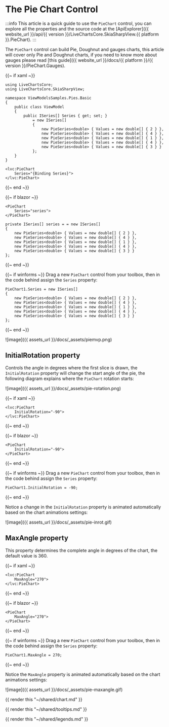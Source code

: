 # The Pie Chart Control

:::info
This article is a quick guide to use the `PieChart` control, you can explore all the properties and the source code 
at the [ApiExplorer]({{ website_url }}/api/{{ version }}/LiveChartsCore.SkiaSharpView.{{ platform }}.PieChart).
:::

The `PieChart` control can build Pie, Doughnut and gauges charts, this article will cover only Pie and Doughnut charts,
if you need to know more about gauges please read 
[this guide]({{ website_url }}/docs/{{ platform }}/{{ version }}/PieChart.Gauges).

{{~ if xaml ~}}
<pre><code>using LiveChartsCore;
using LiveChartsCore.SkiaSharpView;

namespace ViewModelsSamples.Pies.Basic
{
    public class ViewModel
    {
        public ISeries[] Series { get; set; }
            = new ISeries[]
            {
                new PieSeries&lt;double> { Values = new double[] { 2 } },
                new PieSeries&lt;double> { Values = new double[] { 4 } },
                new PieSeries&lt;double> { Values = new double[] { 1 } },
                new PieSeries&lt;double> { Values = new double[] { 4 } },
                new PieSeries&lt;double> { Values = new double[] { 3 } }
            };
    }
}</code></pre>

<pre><code>&lt;lvc:PieChart
    Series="{Binding Series}">
&lt;/lvc:PieChart></code></pre>
{{~ end ~}}

{{~ if blazor ~}}
<pre><code>&lt;PieChart
    Series="series">
&lt;/PieChart></code></pre>

<pre><code>private ISeries[] series = = new ISeries[]
{
    new PieSeries&lt;double> { Values = new double[] { 2 } },
    new PieSeries&lt;double> { Values = new double[] { 4 } },
    new PieSeries&lt;double> { Values = new double[] { 1 } },
    new PieSeries&lt;double> { Values = new double[] { 4 } },
    new PieSeries&lt;double> { Values = new double[] { 3 } }
};</code></pre>
{{~ end ~}}

{{~ if winforms ~}}
Drag a new `PieChart` control from your toolbox, then in the code behind assign the `Series` property:

<pre><code>PieChart1.Series = new ISeries[]
{
    new PieSeries&lt;double> { Values = new double[] { 2 } },
    new PieSeries&lt;double> { Values = new double[] { 4 } },
    new PieSeries&lt;double> { Values = new double[] { 1 } },
    new PieSeries&lt;double> { Values = new double[] { 4 } },
    new PieSeries&lt;double> { Values = new double[] { 3 } }
};</code></pre>
{{~ end ~}}

![image]({{ assets_url }}/docs/_assets/piemvp.png)

## InitialRotation property

Controls the angle in degrees where the first slice is drawn, the `InitialRotation` property will change the start angle of
the pie, the following diagram explains where the `PieChart` rotation starts:

![image]({{ assets_url }}/docs/_assets/pie-rotation.png)

{{~ if xaml ~}}
<pre><code>&lt;lvc:PieChart
    InitialRotation="-90">
&lt;/lvc:PieChart></code></pre>
{{~ end ~}}

{{~ if blazor ~}}
<pre><code>&lt;PieChart
    InitialRotation="-90">
&lt;/PieChart></code></pre>
{{~ end ~}}

{{~ if winforms ~}}
Drag a new `PieChart` control from your toolbox, then in the code behind assign the `Series` property:

<pre><code>PieChart1.InitialRotation = -90;</code></pre>
{{~ end ~}}

Notice a change in the `InitialRotation` property is animated automatically based on the chart animations settings:

![image]({{ assets_url }}/docs/_assets/pie-inrot.gif)

## MaxAngle property

This property determines the complete angle in degrees of the chart, the default value is 360.

{{~ if xaml ~}}
<pre><code>&lt;lvc:PieChart
    MaxAngle="270">
&lt;/lvc:PieChart></code></pre>
{{~ end ~}}

{{~ if blazor ~}}
<pre><code>&lt;PieChart
    MaxAngle="270">
&lt;/PieChart></code></pre>
{{~ end ~}}

{{~ if winforms ~}}
Drag a new `PieChart` control from your toolbox, then in the code behind assign the `Series` property:

<pre><code>PieChart1.MaxAngle = 270;</code></pre>
{{~ end ~}}

Notice the `MaxAngle` property is animated automatically based on the chart animations settings:

![image]({{ assets_url }}/docs/_assets/pie-maxangle.gif)

{{ render this "~/shared/chart.md" }}

{{ render this "~/shared/tooltips.md" }}

{{ render this "~/shared/legends.md" }}